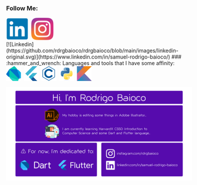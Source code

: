 
### Follow Me:
<div>
<img src="https://github.com/rdrgbaioco/rdrgbaioco/blob/main/images/linkedin-original.svg" alt="https://www.linkedin.com/in/samuel-rodrigo-baioco" width="60" height="60"/>&nbsp;
<img src="https://github.com/rdrgbaioco/rdrgbaioco/blob/main/images/instagram-original.svg" alt="https://www.instagram.com/rdrgbaioco" width="60" height="60"/>&nbsp;
</div>
[![Linkedin](https://github.com/rdrgbaioco/rdrgbaioco/blob/main/images/linkedin-original.svg)](https://www.linkedin.com/in/samuel-rodrigo-baioco/) 
### :hammer_and_wrench: Languages and tools that I have some affinity:
<div>
  <img src="https://github.com/rdrgbaioco/rdrgbaioco/blob/main/images/dart-original.svg" title="Dart" alt="Dart" width="40" height="40"/>&nbsp;
  <img src="https://github.com/rdrgbaioco/rdrgbaioco/blob/main/images/flutter-original.svg" title="Flutter" alt="Flutter" width="40" height="40"/>&nbsp;
  <img src="https://github.com/rdrgbaioco/rdrgbaioco/blob/main/images/c-line.svg" title="C" alt="C" width="40" height="40"/>&nbsp;
  <img src="https://github.com/rdrgbaioco/rdrgbaioco/blob/main/images/python-original.svg" title="Python" alt="Python" width="40" height="40"/>&nbsp;
  <img src="https://github.com/rdrgbaioco/rdrgbaioco/blob/main/images/kotlin-original.svg" title="Klotin" alt="Klotin" width="40" height="40"/>&nbsp;
</div>

![alt text](https://github.com/rdrgbaioco/rdrgbaioco/blob/main/images/hello.png?raw=true)
<!---
rdrgbaioco/rdrgbaioco
--->